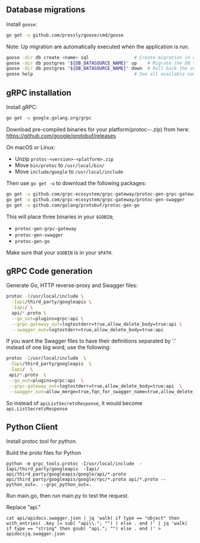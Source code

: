 ## Database migrations

Install `goose`:
```bash
go get -u github.com/pressly/goose/cmd/goose
```

Note: Up migration are automatically executed when the application is run.

```bash
goose -dir db create <name> sql                 # Create migration in db folder
goose -dir db postgres "${DB_DATASOURCE_NAME}" up    # Migrate the DB to the most recent version available
goose -dir db postgres "${DB_DATASOURCE_NAME}" down  # Roll back the version by 1
goose help                                      # See all available commands
```

## gRPC installation

Install gRPC:
```bash
go get -u google.golang.org/grpc
```

Download pre-compiled binaries for your platform(protoc-<version>-<platform>.zip) from here: https://github.com/google/protobuf/releases

On macOS or Linux:

- Unzip `protoc-<version>-<platform>.zip`
- Move `bin/protoc` to `/usr/local/bin/`
- Move `include/google` to `/usr/local/include`

Then use `go get -u` to download the following packages:

```bash
go get -u github.com/grpc-ecosystem/grpc-gateway/protoc-gen-grpc-gateway
go get -u github.com/grpc-ecosystem/grpc-gateway/protoc-gen-swagger
go get -u github.com/golang/protobuf/protoc-gen-go
```

This will place three binaries in your `$GOBIN`;

* `protoc-gen-grpc-gateway`
* `protoc-gen-swagger`
* `protoc-gen-go`

Make sure that your `$GOBIN` is in your `$PATH`.

## gRPC Code generation

Generate Go, HTTP reverse-proxy and Swagger files:

```bash
protoc -I/usr/local/include \
  -Iapi/third_party/googleapis \
  -Iapi/ \
  api/*.proto \
  --go_out=plugins=grpc:api \
  --grpc-gateway_out=logtostderr=true,allow_delete_body=true:api \
  --swagger_out=logtostderr=true,allow_delete_body=true:api
```

If you want the Swagger files to have their definitions separated by '.' instead of one big word, use the
following:
```bash
protoc -I/usr/local/include  \
 -Iapi/third_party/googleapis  \
 -Iapi/  \
 api/*.proto  \
 --go_out=plugins=grpc:api  \
 --grpc-gateway_out=logtostderr=true,allow_delete_body=true:api  \
 --swagger_out=allow_merge=true,fqn_for_swagger_name=true,allow_delete_body=true,logtostderr=true:api
```
So instead of `apiListSecretsResponse`, it would become `api.ListSecretsResponse`

## Python Client

Install protoc tool for python.

Build the proto files for Python
```shell script
python -m grpc_tools.protoc -I/usr/local/include  -Iapi/third_party/googleapis  -Iapi/ api/third_party/googleapis/google/api/*.proto api/third_party/googleapis/google/rpc/*.proto api/*.proto --python_out=. --grpc_python_out=.
```
Run main.go, then run main.py to test the request.


Replace "api."
```shell script
cat api/apidocs.swagger.json | jq 'walk( if type == "object" then with_entries( .key |= sub( "api\\."; "") ) else . end )' | jq 'walk( if type == "string" then gsub( "api."; "") else . end )' > apidocsjq.swagger.json
```

